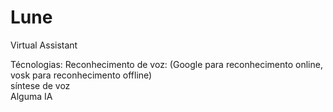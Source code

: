 # Lune
Virtual Assistant

Técnologias:
    Reconhecimento de voz: (Google para reconhecimento online, vosk para reconhecimento  offline) <br>
    síntese de voz <br>
    Alguma IA
